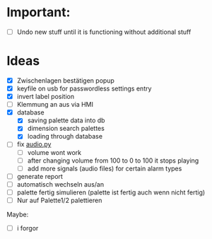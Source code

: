 # Important:

- [ ] Undo new stuff until it is functioning without additional stuff

# Ideas

- [x] Zwischenlagen bestätigen popup
- [x] keyfile on usb for passwordless settings entry
- [x] invert label position
- [ ] Klemmung an aus via HMI
- [x] database
  - [x] saving palette data into db
  - [x] dimension search palettes
  - [x] loading through database
- [ ] fix [audio.py](./utils/audio.py)
  - [ ] volume wont work
  - [ ] after changing volume from 100 to 0 to 100 it stops playing
  - [ ] add more signals (audio files) for certain alarm types
- [ ] generate report
- [ ] automatisch wechseln aus/an
- [ ] palette fertig simulieren (palette ist fertig auch wenn nicht fertig)
- [ ] Nur auf Palette1/2 palettieren

Maybe:

- [ ] i forgor
